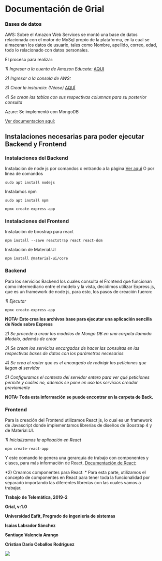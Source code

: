 # Documentación de Grial

### Bases de datos

AWS: Sobre el Amazon Web Services se montó una base de datos relacionada con el motor de MySql propio de la plataforma, en la cual se almacenan los datos de usuario, tales como Nombre, apellido, correo, edad, todo lo relacionado con datos personales.

El proceso para realizar:

*1) Ingresar a la cuenta de Amazon Educate:*
[AQUI](https://www.awseducate.com/signin/SiteLogin?sc_ichannel=so&sc_icategory=abtest&sc_iname=awswt-8&sc_iurl=aws-educate&sc_iversion=hero-cta-login-control)

*2) Ingresar a la consola de AWS:*

*3) Crear la instancia: (Véase)*
[AQUÍ](https://docs.aws.amazon.com/AmazonRDS/latest/UserGuide/CHAP_Tutorials.WebServerDB.CreateDBInstance.html)

*4) Se crean las tablas con sus respectivas columnas para su posterior consulta*

Azure: Se implementó con MongoDB

[Ver documentacion aquí:](https://www.mongodb.com/cloud/atlas/azure-mongodb?lang=es-es)

## Instalaciones necesarias para poder ejecutar Backend y Frontend

### Instalaciones del Backend

Instalación de node js por comandos o entrando a la página [Ver aquí](https://nodejs.org/es/)
O por línea de comandos

``` shell script
sudo apt install nodejs
```
Instalamos npm

``` shell script
sudo apt install npm
```


``` shell script
npmx create-express-app
```

### Instalaciones del Frontend

Instalación de boostrap para react

``` shell script
npm install --save reactstrap react react-dom
```
Instalación de Material.UI

``` shell script
npm install @material-ui/core
```

### Backend

Para los servicios Backend los cuales consulta el Frontend que funcionan como intermediario entre el modelo y la vista, decidimos utilizar Express js, que es un framework de node js, para esto, los pasos de creación fueron:

*1) Ejecutar*
``` shell script
npmx create-express-app
```
**NOTA: Esto crea los archivos base para ejecutar una aplicación sencilla de Node sobre Express**

*2) Se procede a crear los modelos de Mongo DB en una carpeta llamada Modelo, además de crear*

*3) Se crean los servicios encargados de hacer las consultas en las respectivas bases de datos con los parámetros necesarios*

*4) Se crea el router que es el encargado de redirigir las peticiones que llegan al servidor*

*5) Configuramos el contexto del servidor entero para ver qué peticiones permite y cuáles no, además se pone en uso los servicios creador previamente*

**NOTA: Toda esta información se puede encontrar en la carpeta de Back.**

### Frontend

Para la creación del Frontend utilizamos React js, lo cual es un framework de Javascript donde implementamos librerías de diseños de Boostrap 4 y de Material.UI.

*1) Inicializamos la aplicación en React*
``` shell script
npm create-react-app
```
Y este comando te genera una gerarquía de trabajo con componentes y clases, para más información de React, [Documentación de React:](https://es.reactjs.org/)

*2) Creamos componentes para React: *
Para esta parte, utilizamos el concepto de componentes en React para tener toda la funcionalidad por separado importando las diferentes librerías con las cuales vamos a trabajar.

**Trabajo de Telemática, 2019-2**

**Grial, v:1.0**

**Universidad Eafit, Pregrado de ingeniería de sistemas**

**Isaias Labrador Sánchez**

**Santiago Valencia Arango**

**Cristian Darío Ceballos Rodríguez**

![](https://www.google.com/url?sa=i&source=images&cd=&ved=2ahUKEwjp4KSwtP7lAhUpD2MBHcmSCNUQjRx6BAgBEAQ&url=http%3A%2F%2Fgifanimadosyfrasescortas.blogspot.com%2F2016%2F07%2Fgif-animados-fuegos-artificiales.html&psig=AOvVaw0YGKipRIK2uPIAdlK-ooxg&ust=1574532281472423)







